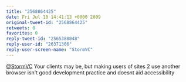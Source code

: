 ```yaml
---
title: "2568864425"
date: Fri Jul 10 14:41:13 +0000 2009
original-tweet-id: "2568864425"
retweets: 0
favorites: 0
reply-tweet-id: "2565388048"
reply-user-id: "26371306"
reply-user-screen-name: "StormVC"
---
```

<a href="https://twitter.com/StormVC">@StormVC</a> Your clients may be, but making users of sites 2 use another browser isn't good development practice and doesnt aid accessibility
